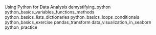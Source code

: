 Using Python for Data Analysis 
demystifying_python 
python_basics_variables_functions_methods
python_basics_lists_dictionaries 
python_basics_loops_conditionals 
python_basics_exercise 
pandas_transform 
data_visualization_in_seaborn 
python_practice 
